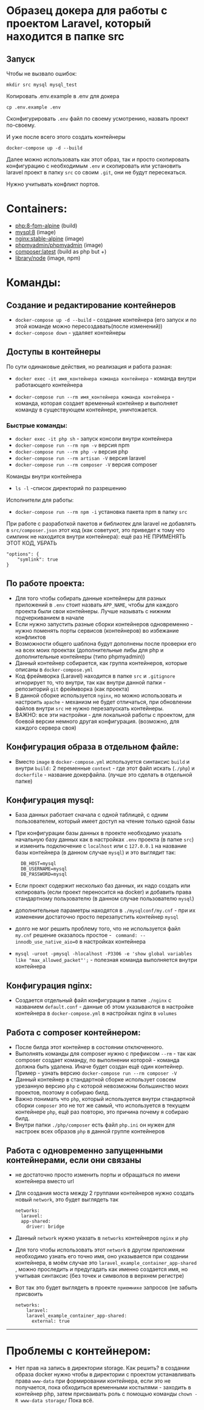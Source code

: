 # Образец докера для работы с проектом Laravel, который находится в папке src

## Запуск

Чтобы не вызвало ошибок:

    mkdir src mysql mysql_test

Копировать .env.example в .env для докера

    cp .env.example .env

Сконфигурировать `.env` файл по своему усмотрению, назвать проект по-своему.

И уже после всего этого создать контейнеры

    docker-compose up -d --build

Далее можно использовать как этот образ, так и просто скопировать конфигурацию с необходимым `.env` и скопировать или установить laravel проект в папку `src` со своим `.git`, они не будут пересекаться.

Нужно учитывать конфликт портов.

# Containers:

- [php:8-fpm-alpine](https://registry.hub.docker.com/_/php) (build)
- [mysql:8](https://registry.hub.docker.com/_/mysql) (image)
- [nginx:stable-alpine](https://hub.docker.com/_/nginx) (image)
- [phpmyadmin/phpmyadmin](https://registry.hub.docker.com/r/phpmyadmin/phpmyadmin) (image)
- [composer:latest](https://registry.hub.docker.com/_/composer) (build as php but +)
- [library/node](https://registry.hub.docker.com/_/node) (image, npm)

# Команды:

## Создание и редактирование контейнеров

- `docker-compose up -d --build` - создание контейнера
(его запуск и по этой команде можно пересоздавать(после изменений))
- `docker-compose down` - удаляет контейнеры

## Доступы в контейнеры

По сути одинаковые действия, но реализация и работа разная:

- `docker exec -it имя_контейнера команда контейнера` - команда внутри работающего контейнера

- `docker-compose run --rm имя_контейнера команда контейнера` - команда, которая создает временный контейнер и выполняет команду в существующем контейнере, уничтожается.

### Быстрые команды:

- `docker exec -it php sh` - запуск консоли внутри контейнера
- `docker-compose run --rm npm -v` версия npm
- `docker-compose run --rm php -v` версия php
- `docker-compose run --rm artisan -V` версия laravel
- `docker-compose run --rm composer -V` версия composer

Команды внутри контейнера
- `ls -l` -список директорий по разрешению

Исполнители для работы:

- `docker-compose run --rm npm -i` установка пакета npm в папку `src`

При работе с разработкой пакетов и библиотек для laravel не добавлять в `src/composer.json` этот код (как советуют, это приведет к тому что симлинк не находится внутри контейнера): ещё раз НЕ ПРИМЕНЯТЬ ЭТОТ КОД, УБРАТЬ

    "options": {
        "symlink": true
    }

## По работе проекта:

- Для того чтобы собирать данные контейнеры для разных приложений в `.env` стоит назвать `APP_NAME`,
 чтобы для каждого проекта были свои контейнеры. Лучше называть с нижним подчеркиванием в начале
- Если нужно запустить разные сборки контейнеров одновременно - нужно поменять порты сервисов (контейнеров) во избежание конфликтов
- Возможности общего шаблона будут дополнены после проверки его на всех моих проектах (дополнительные либы для php и дополнительные контейнеры (типо phpmyadmin))
- Данный контейнер собирается, как группа контейнеров, которые описаны в `docker-compose.yml`
- Код фреймворка (Laravel) находится в папке `src` и `.gitignore` игнорирует то, что внутри, так как внутри данной папки - репозиторий `git` фреймворка (как проекта)
- В данной сборке используется `nginx`, но можно использовать и настроить `apache` -
механизм не будет отличаться, при обновлении файлов внутри `src` не нужно перезапускать контейнеры.
- ВАЖНО: все эти настройки - для локальной работы с проектом, для боевой версии немного другая конфигурация. (возможно, для каждого сервера своя)

## Конфигурация образа в отдельном файле:

- Вместо `image` в `docker-compose.yml` используется синтаксис `build` и внутри `build:` 2 переменные `context` - где этот файл искать (`./php`) и `dockerfile` - название докерфайла. (лучше это сделать в отдельной папке)


## Конфигурация mysql:

- База данных работает сначала с одной таблицей, с одним пользователем, который имеет доступ на чтение только одной базы
- При конфигурации базы данных в проекте необходимо указать начальную базу данных как в настройках `.env` проекта (в папке `src`)
 и изменить подключение с `localhost` или с `127.0.0.1` на название базы контейнера (в данном случае `mysql`)
 и это выглядит так:

        DB_HOST=mysql
        DB_USERNAME=mysql
        DB_PASSWORD=mysql

- Если проект содержит несколько баз данных, их надо создать или копировать (если проект переносится на docker)
 и добавить права стандартному пользователю (в данном случае пользователю `mysql`)
- дополнительные параметры находятся в `./mysqlconf/my.cnf` - при их изменении достаточно просто перезапустить контейнер `mysql`
- долго не мог решить проблему того, что не используется файл `my.cnf` решение оказалось простое - ` command: --innodb_use_native_aio=0` в настройках контейнера
- `mysql -uroot -pmysql -hlocalhost -P3306 -e 'show global variables like "max_allowed_packet"';` - полезная команда выполняется внутри контейнера

## Конфигурация nginx:

- Создается отдельный файл конфигурации в папке `./nginx` с названием `default.conf`  -
 данные об этом указываются в настройке контейнера в `docker-compose.yml` в настройках nginx в `volumes`


## Работа с composer контейнером:

- После билда этот контейнер в состоянии отключенного.
- Выполнять команды для composer нужно с префиксом `--rm` - так как composer создает команду, по выполнении которой - команда должна быть удалена. 
Иначе будет создан ещё один контейнер. Пример - узнать версию `docker-compose run --rm composer -V`
- Данный контейнер в стандартной сборке использует совсем урезанную версию `php` с которой невозможны большинство моих проектов, поэтому я собираю билд.
- Важно понимать что `php`, который используется внутри стандартной сборки `composer` это не тот же самый, что используется в текущем контейнере `php`, ещё раз повторю, это причина почему я собираю билд.
- Внутри папки `./php/composer` есть файл `php.ini` он нужен для настроек всех образов `php`  в данной группе контейнеров


## Работа с одновременно запущенными контейнерами, если они связаны

- не достаточно просто изменить порты и обращаться по имени контейнера вместо url
- Для создания моста между 2 группами контейнеров нужно создать новый `network`, это будет выглядеть так

      networks:
        laravel:
        app-shared:
          driver: bridge

- Данный `network` нужно указать в `networks` контейнеров `nginx` и `php`
- Для того чтобы использовать этот `network` в другом приложении необходимо узнать его точно имя,
оно указывается при создании контейнера, в моём случае это `laravel_example_container_app-shared` ,
можно проследить и предугадать как именно создается имя, но учитывая синтаксис (без точек и символов в верхнем регистре)
- Вот так это будет выглядеть в проекте `приемнике` запросов (не забыть присвоить

      networks:
          laravel:
          laravel_example_container_app-shared:
            external: true

---

# Проблемы с контейнером:

- Нет прав на запись в директории storage. Как решить? в создании образа docker нужно чтобы в директории с проектом устанавливать права `www-data` при формировании контейнера, если это не получается, пока обходиться временными костылями - заходить в контейнер php, затем присваивать роль с помощью команды `chown -R www-data storage/` Пока всё.